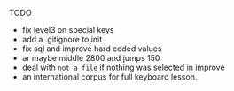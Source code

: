  TODO

- fix level3 on special keys
- add a .gitignore to init 
- fix sql and improve hard coded values
- ar maybe middle 2800 and jumps 150
- deal with `not a file` if nothing was selected in improve
- an international corpus for full keyboard lesson.

